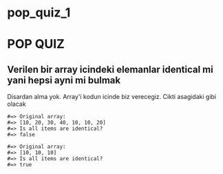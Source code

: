 # pop_quiz_1
# POP QUIZ
## Verilen bir array icindeki elemanlar identical mi yani hepsi ayni mi bulmak

Disardan alma yok. Array'i kodun icinde biz verecegiz.
Cikti asagidaki gibi olacak

```
#=> Original array:
#=> [10, 20, 30, 40, 10, 10, 20]
#=> Is all items are identical?
#=> false
```
```
#=> Original array:
#=> [10, 10, 10]
#=> Is all items are identical?
#=> true
```
